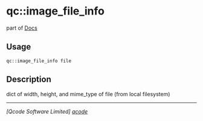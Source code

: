 qc::image_file_info
===================

part of [Docs](.)

Usage
-----
`qc::image_file_info file`

Description
-----------
dict of width, height, and mime_type of file (from local filesystem)

----------------------------------
*[Qcode Software Limited] [qcode]*

[qcode]: www.qcode.co.uk "Qcode Software"